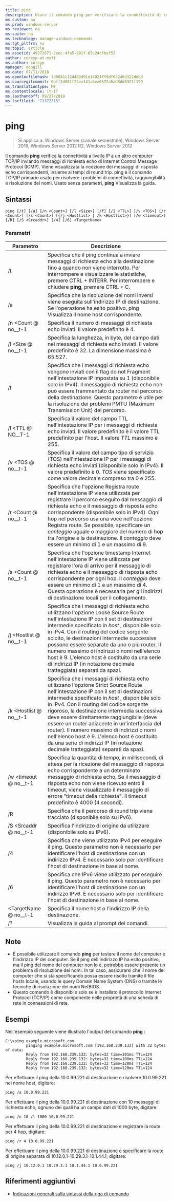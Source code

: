 ```yaml
---
title: ping
description: Usare il comando ping per verificare la connettività di rete.
ms.custom: na
ms.prod: windows-server
ms.reviewer: na
ms.suite: na
ms.technology: manage-windows-commands
ms.tgt_pltfrm: na
ms.topic: article
ms.assetid: 49272671-2eec-4fa5-881f-65c24cfbef52
author: coreyp-at-msft
ms.author: coreyp
manager: dongill
ms.date: 07/11/2018
ms.openlocfilehash: 7d9841c12d403d91e14021ff9df65246d322debd
ms.sourcegitcommit: 6aff3d88ff22ea141a6ea6572a5ad8dd6321f199
ms.translationtype: MT
ms.contentlocale: it-IT
ms.lasthandoff: 09/27/2019
ms.locfileid: "71372315"
---
```

# <a name="ping"></a>ping

>Si applica a: Windows Server (canale semestrale), Windows Server 2016, Windows Server 2012 R2, Windows Server 2012

Il comando **ping** verifica la connettività a livello IP a un altro computer TCP/IP inviando messaggi di richiesta echo di Internet Control Message Protocol (ICMP). Viene visualizzata la ricezione dei messaggi di risposta echo corrispondenti, insieme ai tempi di round trip. ping è il comando TCP/IP primario usato per risolvere i problemi di connettività, raggiungibilità e risoluzione dei nomi. Usato senza parametri, **ping** Visualizza la guida.

## <a name="syntax"></a>Sintassi

```
ping [/t] [/a] [/n <Count>] [/l <Size>] [/f] [/I <TTL>] [/v <TOS>] [/r <Count>] [/s <Count>] [{/j <Hostlist> | /k <Hostlist>}] [/w <timeout>] [/R] [/S <Srcaddr>] [/4] [/6] <TargetName>
```

### <a name="parameters"></a>Parametri

|Parametro|Descrizione|
|-------|--------|
|/t|Specifica che il ping continua a inviare messaggi di richiesta echo alla destinazione fino a quando non viene interrotto. Per interrompere e visualizzare le statistiche, premere CTRL + INTERR. Per interrompere e chiudere **ping**, premere CTRL + C.|
|/a|Specifica che la risoluzione dei nomi inversi viene eseguita sull'indirizzo IP di destinazione. Se l'operazione ha esito positivo, ping Visualizza il nome host corrispondente.|
|/n \<Count @ no__t-1|Specifica il numero di messaggi di richiesta echo inviati. Il valore predefinito è 4.|
|/l \<Size @ no__t-1|Specifica la lunghezza, in byte, del campo dati nei messaggi di richiesta echo inviati. Il valore predefinito è 32. La dimensione massima è 65.527.|
|/f|Specifica che i messaggi di richiesta echo vengono inviati con il flag do not Fragment nell'intestazione IP impostata su 1 (disponibile solo in IPv4). Il messaggio di richiesta echo non può essere frammentato da router nel percorso della destinazione. Questo parametro è utile per la risoluzione dei problemi PMTU (Maximum Transmission Unit) del percorso.|
|/I \<TTL @ NO__T-1|Specifica il valore del campo TTL nell'intestazione IP per i messaggi di richiesta echo inviati. Il valore predefinito è il valore TTL predefinito per l'host. Il valore *TTL* massimo è 255.|
|/v \<TOS @ no__t-1|Specifica il valore del campo tipo di servizio (TOS) nell'intestazione IP per i messaggi di richiesta echo inviati (disponibile solo in IPv4). Il valore predefinito è 0. *TOS* viene specificato come valore decimale compreso tra 0 e 255.|
|/r \<Count @ no__t-1|Specifica che l'opzione Registra route nell'intestazione IP viene utilizzata per registrare il percorso eseguito dal messaggio di richiesta echo e il messaggio di risposta echo corrispondente (disponibile solo in IPv4). Ogni hop nel percorso usa una voce nell'opzione Registra route. Se possibile, specificare un *conteggio* uguale o maggiore del numero di hop tra l'origine e la destinazione. Il *conteggio* deve essere un minimo di 1 e un massimo di 9.|
|/s \<Count @ no__t-1|Specifica che l'opzione timestamp Internet nell'intestazione IP viene utilizzata per registrare l'ora di arrivo per il messaggio di richiesta echo e il messaggio di risposta echo corrispondente per ogni hop. Il *conteggio* deve essere un minimo di 1 e un massimo di 4. Questa operazione è necessaria per gli indirizzi di destinazione locali per il collegamento.|
|/j \<Hostlist @ no__t-1|Specifica che i messaggi di richiesta echo utilizzano l'opzione Loose Source Route nell'intestazione IP con il set di destinazioni intermedie specificato in *host* , disponibile solo in IPv4. Con il routing del codice sorgente sciolto, le destinazioni intermedie successive possono essere separate da uno o più router. Il numero massimo di indirizzi o nomi nell'elenco host è 9. L'elenco host è costituito da una serie di indirizzi IP (in notazione decimale tratteggiata) separati da spazi.|
|/k \<Hostlist @ no__t-1|Specifica che i messaggi di richiesta echo utilizzano l'opzione Strict Source Route nell'intestazione IP con il set di destinazioni intermedie specificato in *host* , disponibile solo in IPv4. Con il routing del codice sorgente rigoroso, la destinazione intermedia successiva deve essere direttamente raggiungibile (deve essere un router adiacente in un'interfaccia del router). Il numero massimo di indirizzi o nomi nell'elenco host è 9. L'elenco host è costituito da una serie di indirizzi IP (in notazione decimale tratteggiata) separati da spazi.|
|/w \<timeout @ no__t-1|Specifica la quantità di tempo, in millisecondi, di attesa per la ricezione del messaggio di risposta echo corrispondente a un determinato messaggio di richiesta echo. Se il messaggio di risposta echo non viene ricevuto entro il timeout, viene visualizzato il messaggio di errore "timeout della richiesta". Il timeout predefinito è 4000 (4 secondi).|
|/R|Specifica che il percorso di round trip viene tracciato (disponibile solo su IPv6).|
|/S \<Srcaddr @ no__t-1|Specifica l'indirizzo di origine da utilizzare (disponibile solo su IPv6).|
|/4|Specifica che viene utilizzato IPv4 per eseguire il ping. Questo parametro non è necessario per identificare l'host di destinazione con un indirizzo IPv4. È necessario solo per identificare l'host di destinazione in base al nome.|
|/6|Specifica che IPv6 viene utilizzato per eseguire il ping. Questo parametro non è necessario per identificare l'host di destinazione con un indirizzo IPv6. È necessario solo per identificare l'host di destinazione in base al nome.|
|\<TargetName @ no__t-1|Specifica il nome host o l'indirizzo IP della destinazione.|
|/?|Visualizza la guida al prompt dei comandi.|

## <a name="remarks"></a>Note

-   È possibile utilizzare il comando **ping** per testare il nome del computer e l'indirizzo IP del computer. Se il ping dell'indirizzo IP ha esito positivo, ma il ping del nome del computer non lo è, potrebbe essere presente un problema di risoluzione dei nomi. In tal caso, assicurarsi che il nome del computer che si sta specificando possa essere risolto tramite il file hosts locale, usando le query Domain Name System (DNS) o tramite le tecniche di risoluzione dei nomi NetBIOS.
-   Questo comando è disponibile solo se è installato il protocollo Internet Protocol (TCP/IP) come componente nelle proprietà di una scheda di rete in connessioni di rete.

## <a name="BKMK_Examples"></a>Esempi

Nell'esempio seguente viene illustrato l'output del comando **ping** :

```
C:\>ping example.microsoft.com       
         pinging example.microsoft.com [192.168.239.132] with 32 bytes of data:       
         Reply from 192.168.239.132: bytes=32 time=101ms TTL=124       
         Reply from 192.168.239.132: bytes=32 time=100ms TTL=124       
         Reply from 192.168.239.132: bytes=32 time=120ms TTL=124       
         Reply from 192.168.239.132: bytes=32 time=120ms TTL=124
```

Per effettuare il ping della 10.0.99.221 di destinazione e risolvere 10.0.99.221 nel nome host, digitare:

```
ping /a 10.0.99.221
```

Per effettuare il ping della 10.0.99.221 di destinazione con 10 messaggi di richiesta echo, ognuno dei quali ha un campo dati di 1000 byte, digitare:

```
ping /n 10 /l 1000 10.0.99.221
```

Per effettuare il ping della 10.0.99.221 di destinazione e registrare la route per 4 hop, digitare:

```
ping /r 4 10.0.99.221
```

Per effettuare il ping della 10.0.99.221 di destinazione e specificare la route di origine separata di 10.12.0.1-10.29.3.1-10.1.44.1, digitare:

```
ping /j 10.12.0.1 10.29.3.1 10.1.44.1 10.0.99.221
```

## <a name="additional-references"></a>Riferimenti aggiuntivi
-   [Indicazioni generali sulla sintassi della riga di comando](command-line-syntax-key.md)
